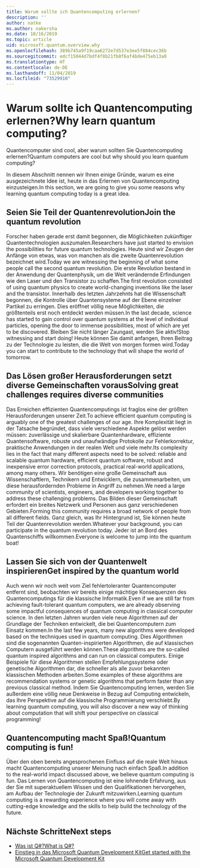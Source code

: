 ```yaml
---
title: Warum sollte ich Quantencomputing erlernen?
description: ''
author: natke
ms.author: nakersha
ms.date: 10/16/2019
ms.topic: article
uid: microsoft.quantum.overview.why
ms.openlocfilehash: 389b745a9f19caa6272e7d537e3ee5f884cec36b
ms.sourcegitcommit: edcf15044d7bdf4f8b21fb8f6af4bde475eb13a0
ms.translationtype: HT
ms.contentlocale: de-DE
ms.lasthandoff: 11/04/2019
ms.locfileid: "73529910"
---
```

# <a name="why-learn-quantum-computing"></a><span data-ttu-id="7643a-102">Warum sollte ich Quantencomputing erlernen?</span><span class="sxs-lookup"><span data-stu-id="7643a-102">Why learn quantum computing?</span></span>

<span data-ttu-id="7643a-103">Quantencomputer sind cool, aber warum sollten Sie Quantencomputing erlernen?</span><span class="sxs-lookup"><span data-stu-id="7643a-103">Quantum computers are cool but why should you learn quantum computing?</span></span>

<span data-ttu-id="7643a-104">In diesem Abschnitt nennen wir Ihnen einige Gründe, warum es eine ausgezeichnete Idee ist, heute in das Erlernen von Quantencomputing einzusteigen.</span><span class="sxs-lookup"><span data-stu-id="7643a-104">In this section, we are going to give you some reasons why learning quantum computing today is a great idea.</span></span>

## <a name="join-the-quantum-revolution"></a><span data-ttu-id="7643a-105">Seien Sie Teil der Quantenrevolution</span><span class="sxs-lookup"><span data-stu-id="7643a-105">Join the quantum revolution</span></span>

<span data-ttu-id="7643a-106">Forscher haben gerade erst damit begonnen, die Möglichkeiten zukünftiger Quantentechnologien auszumalen.</span><span class="sxs-lookup"><span data-stu-id="7643a-106">Researchers have just started to envision the possibilities for future quantum technologies.</span></span> <span data-ttu-id="7643a-107">Heute sind wir Zeugen der Anfänge von etwas, was von manchen als die zweite Quantenrevolution bezeichnet wird.</span><span class="sxs-lookup"><span data-stu-id="7643a-107">Today we are witnessing the beginning of what some people call the second quantum revolution.</span></span> <span data-ttu-id="7643a-108">Die erste Revolution bestand in der Anwendung der Quantenphysik, um die Welt verändernde Erfindungen wie den Laser und den Transistor zu schaffen.</span><span class="sxs-lookup"><span data-stu-id="7643a-108">The first revolution consisted of using quantum physics to create world-changing inventions like the laser and the transistor.</span></span> <span data-ttu-id="7643a-109">Innerhalb des letzten Jahrzehnts hat die Wissenschaft begonnen, die Kontrolle über Quantensysteme auf der Ebene einzelner Partikel zu erringen. Dies eröffnet völlig neue Möglichkeiten, die größtenteils erst noch entdeckt werden müssen.</span><span class="sxs-lookup"><span data-stu-id="7643a-109">In the last decade, science has started to gain control over quantum systems at the level of individual particles, opening the door to immense possibilities, most of which are yet to be discovered.</span></span> <span data-ttu-id="7643a-110">Bleiben Sie nicht länger Zaungast, werden Sie aktiv!</span><span class="sxs-lookup"><span data-stu-id="7643a-110">Stop witnessing and start doing!</span></span> <span data-ttu-id="7643a-111">Heute können Sie damit anfangen, Ihren Beitrag zu der Technologie zu leisten, die die Welt von morgen formen wird.</span><span class="sxs-lookup"><span data-stu-id="7643a-111">Today you can start to contribute to the technology that will shape the world of tomorrow.</span></span>

## <a name="solving-great-challenges-requires-diverse-communities"></a><span data-ttu-id="7643a-112">Das Lösen großer Herausforderungen setzt diverse Gemeinschaften voraus</span><span class="sxs-lookup"><span data-stu-id="7643a-112">Solving great challenges requires diverse communities</span></span>

<span data-ttu-id="7643a-113">Das Erreichen effizienten Quantencomputings ist fraglos eine der größten Herausforderungen unserer Zeit.</span><span class="sxs-lookup"><span data-stu-id="7643a-113">To achieve efficient quantum computing is arguably one of the greatest challenges of our age.</span></span> <span data-ttu-id="7643a-114">Ihre Komplexität liegt in der Tatsache begründet, dass viele verschiedene Aspekte gelöst werden müssen: zuverlässige und skalierbare Quantenhardware, effiziente Quantensoftware, robuste und unaufwändige Protokolle zur Fehlerkorrektur, praktische Anwendungen in der realen Welt und viele mehr.</span><span class="sxs-lookup"><span data-stu-id="7643a-114">Its complexity lies in the fact that many different aspects need to be solved: reliable and scalable quantum hardware, efficient quantum software, robust and inexpensive error correction protocols, practical real-world applications, among many others.</span></span> <span data-ttu-id="7643a-115">Wir benötigen eine große Gemeinschaft aus Wissenschaftlern, Technikern und Entwicklern, die zusammenarbeiten, um diese herausfordernden Probleme in Angriff zu nehmen.</span><span class="sxs-lookup"><span data-stu-id="7643a-115">We need a large community of scientists, engineers, and developers working together to address these challenging problems.</span></span> <span data-ttu-id="7643a-116">Das Bilden dieser Gemeinschaft erfordert ein breites Netzwerk und Personen aus ganz verschiedenen Gebieten.</span><span class="sxs-lookup"><span data-stu-id="7643a-116">Forming this community requires a broad network of people from all different fields.</span></span> <span data-ttu-id="7643a-117">Ganz gleich, was Ihr Hintergrund ist, Sie können heute Teil der Quantenrevolution werden.</span><span class="sxs-lookup"><span data-stu-id="7643a-117">Whatever your background, you can participate in the quantum revolution today.</span></span> <span data-ttu-id="7643a-118">Jeder ist an Bord des Quantenschiffs willkommen.</span><span class="sxs-lookup"><span data-stu-id="7643a-118">Everyone is welcome to jump into the quantum boat!</span></span>

## <a name="get-inspired-by-the-quantum-world"></a><span data-ttu-id="7643a-119">Lassen Sie sich von der Quantenwelt inspirieren</span><span class="sxs-lookup"><span data-stu-id="7643a-119">Get inspired by the quantum world</span></span>

<span data-ttu-id="7643a-120">Auch wenn wir noch weit vom Ziel fehlertoleranter Quantencomputer entfernt sind, beobachten wir bereits einige mächtige Konsequenzen des Quantencomputings für die klassische Informatik.</span><span class="sxs-lookup"><span data-stu-id="7643a-120">Even if we are still far from achieving fault-tolerant quantum computers, we are already observing some impactful consequences of quantum computing in classical computer science.</span></span> <span data-ttu-id="7643a-121">In den letzten Jahren wurden viele neue Algorithmen auf der Grundlage der Techniken entwickelt, die bei Quantencomputern zum Einsatz kommen.</span><span class="sxs-lookup"><span data-stu-id="7643a-121">In the last few years, many new algorithms were developed based on the techniques used in quantum computing.</span></span> <span data-ttu-id="7643a-122">Dies Algorithmen sind die sogenannten Quanten-inspirierten Algorithmen, die auf klassischen Computern ausgeführt werden können.</span><span class="sxs-lookup"><span data-stu-id="7643a-122">These algorithms are the so-called quantum inspired algorithms and can run on classical computers.</span></span> <span data-ttu-id="7643a-123">Einige Beispiele für diese Algorithmen stellen Empfehlungssysteme oder genetische Algorithmen dar, die schneller als alle zuvor bekannten klassischen Methoden arbeiten.</span><span class="sxs-lookup"><span data-stu-id="7643a-123">Some examples of these algorithms are recommendation systems or genetic algorithms that perform faster than any previous classical method.</span></span> <span data-ttu-id="7643a-124">Indem Sie Quantencomputing lernen, werden Sie außerdem eine völlig neue Denkweise in Bezug auf Computing entwickeln, das Ihre Perspektive auf die klassische Programmierung verschiebt.</span><span class="sxs-lookup"><span data-stu-id="7643a-124">By learning quantum computing, you will also discover a new way of thinking about computation that will shift your perspective on classical programming!</span></span>

## <a name="quantum-computing-is-fun"></a><span data-ttu-id="7643a-125">Quantencomputing macht Spaß!</span><span class="sxs-lookup"><span data-stu-id="7643a-125">Quantum computing is fun!</span></span>

<span data-ttu-id="7643a-126">Über den oben bereits angesprochenen Einfluss auf die reale Welt hinaus macht Quantencomputing unserer Meinung nach einfach Spaß.</span><span class="sxs-lookup"><span data-stu-id="7643a-126">In addition to the real-world impact discussed above, we believe quantum computing is fun.</span></span> <span data-ttu-id="7643a-127">Das Lernen von Quantencomputing ist eine lohnende Erfahrung, aus der Sie mit superaktuellem Wissen und den Qualifikationen hervorgehen, am Aufbau der Technologie der Zukunft mitzuwirken.</span><span class="sxs-lookup"><span data-stu-id="7643a-127">Learning quantum computing is a rewarding experience where you will come away with cutting-edge knowledge and the skills to help build the technology of the future.</span></span>

## <a name="next-steps"></a><span data-ttu-id="7643a-128">Nächste Schritte</span><span class="sxs-lookup"><span data-stu-id="7643a-128">Next steps</span></span>

* [<span data-ttu-id="7643a-129">Was ist Q#?</span><span class="sxs-lookup"><span data-stu-id="7643a-129">What is Q#?</span></span>](xref:microsoft.quantum.overview.qsharp)
* [<span data-ttu-id="7643a-130">Einstieg in das Microsoft Quantum Development Kit</span><span class="sxs-lookup"><span data-stu-id="7643a-130">Get started with the Microsoft Quantum Development Kit</span></span>](xref:microsoft.quantum.welcome)
